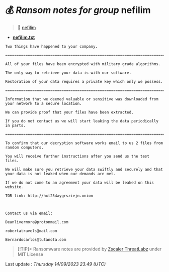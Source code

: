 # 💰 _Ransom notes for group_ nefilim
> 🔗 [nefilim](group/nefilim)
* **[nefilim.txt](https://ransomware.live/ransomware_notes/nefilim/nefilim.txt)**

```
Two things have happened to your company.

==========================================================================================================================

All of your files have been encrypted with military grade algorithms.

The only way to retrieve your data is with our software.

Restoration of your data requires a private key which only we possess.

==========================================================================================================================

Information that we deemed valuable or sensitive was downloaded from your network to a secure location.

We can provide proof that your files have been extracted.

If you do not contact us we will start leaking the data periodically in parts.

==========================================================================================================================

To confirm that our decryption software works email to us 2 files from random computers. 

You will receive further instructions after you send us the test files.

We will make sure you retrieve your data swiftly and securely and that your data is not leaked when our demands are met.

If we do not come to an agreement your data will be leaked on this website.

TOR link: http://hxt254aygrsziejn.onion



Contact us via email:

Deanlivermore@protonmail.com

robertatravels@mail.com

Bernardocarlos@tutanota.com

```


> [!TIP]> Ransomware notes are provided by [Zscaler ThreatLabz](https://github.com/threatlabz/ransomware_notes) under MIT License
> 




Last update : _Thursday 14/09/2023 23.49 (UTC)_

